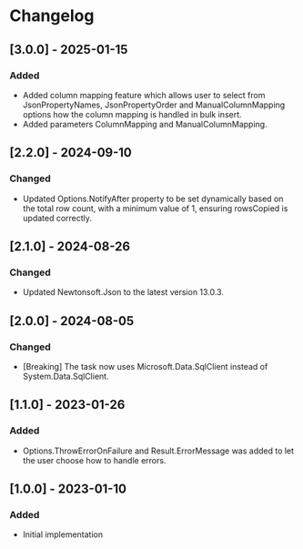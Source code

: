 # Changelog

## [3.0.0] - 2025-01-15
### Added
- Added column mapping feature which allows user to select from JsonPropertyNames, JsonPropertyOrder and ManualColumnMapping options how the column mapping is handled in bulk insert.
- Added parameters ColumnMapping and ManualColumnMapping.

## [2.2.0] - 2024-09-10
### Changed
- Updated Options.NotifyAfter property to be set dynamically based on the total row count, with a minimum value of 1, ensuring rowsCopied is updated correctly.

## [2.1.0] - 2024-08-26
### Changed
- Updated Newtonsoft.Json to the latest version 13.0.3.

## [2.0.0] - 2024-08-05
### Changed
- [Breaking] The task now uses Microsoft.Data.SqlClient instead of System.Data.SqlClient.

## [1.1.0] - 2023-01-26
### Added
- Options.ThrowErrorOnFailure and Result.ErrorMessage was added to let the user choose how to handle errors.

## [1.0.0] - 2023-01-10
### Added
- Initial implementation